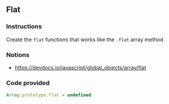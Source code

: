 ## Flat

### Instructions

Create the `flat` functions that works like the `.flat` array method


### Notions

- https://devdocs.io/javascript/global_objects/array/flat


### Code provided
```js
Array.prototype.flat = undefined
```
